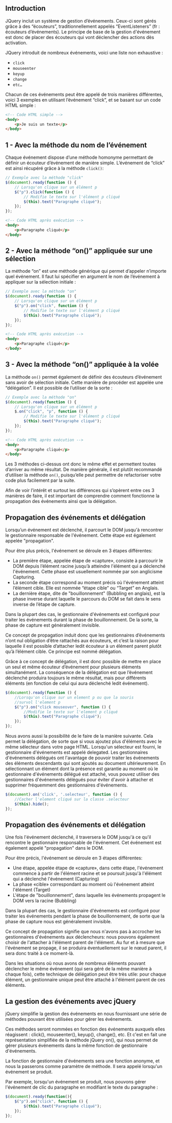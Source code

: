 ## Introduction

JQuery inclut un système de gestion d’événements. Ceux-ci sont gérés grâce à des “écouteurs”, traditionnellement appelés “EventListeners” (fr : écouteurs d’événements). Le principe de base de la gestion d'événement est donc de placer des écouteurs qui vont déclencher des actions dès activation.

JQuery introduit de nombreux événements, voici une liste non exhaustive : 

- ```click```
- ```mouseenter```
- ```keyup```
- ```change```
- ```etc…```

Chacun de ces événements peut être appelé de trois manières différentes, voici 3 exemples en utilisant l’événement “click”, et se basant sur un code HTML simple : 

```html
<!-- Code HTML simple -->
<body>
    <p>Je suis un texte</p>
</body>
```

## 1 - Avec la méthode du nom de l’événement

Chaque événement dispose d’une méthode homonyme permettant de définir un écouteur d’événement de manière simple. L’événement de “click” est ainsi récupéré grâce à la méthode ```click()```:

```js
// Exemple avec la méthode "click"
$(document).ready(function () {
    // Lorsqu'on clique sur un élément p
    $("p").click(function () {
        // Modifie le texte sur l'élément p cliqué
        $(this).text("Paragraphe cliqué");
    });
});
```

```html
<!-- Code HTML après exécution -->
<body>
    <p>Paragraphe cliqué</p>
</body>
```

## 2 - Avec la méthode “on()” appliquée sur une sélection

La méthode “on” est une méthode générique qui permet d’appeler n’importe quel événement. Il faut lui spécifier en argument le nom de l’événement à appliquer sur la sélection initiale : 

```js
// Exemple avec la méthode "on"
$(document).ready(function () {
    // Lorsqu'on clique sur un élément p
    $("p").on("click", function () {
        // Modifie le texte sur l'élément p cliqué
        $(this).text("Paragraphe cliqué");
    });
});
```

```html
<!-- Code HTML après exécution -->
<body>
    <p>Paragraphe cliqué</p>
</body>
```

## 3 - Avec la méthode “on()” appliquée à la volée

La méthode ```on()``` permet également de définir des écouteurs d’événement sans avoir de sélection initiale. Cette manière de procéder est appelée une “délégation”. Il est possible de l’utiliser de la sorte : 

```js
// Exemple avec la méthode "on"
$(document).ready(function () {
    // Lorsqu'on clique sur un élément p
    $.on("click", "p", function () {
        // Modifie le texte sur l'élément p cliqué
        $(this).text("Paragraphe cliqué");
    });
});
```

```html
<!-- Code HTML après exécution -->
<body>
    <p>Paragraphe cliqué</p>
</body>
```

Les 3 méthodes ci-dessus ont donc le même effet et permettent toutes d’arriver au même résultat. De manière générale, il est plutôt recommandé d’utiliser la méthode ```on()```, puisqu’elle peut permettre de refactoriser votre code plus facilement par la suite.

Afin de voir l’intérêt et surtout les différences qui s’opèrent entre ces 3 manières de faire, il est important de comprendre comment fonctionne la propagation des événements ainsi que la délégation.

## Propagation des événements et délégation

Lorsqu’un événement est déclenché, il parcourt le DOM jusqu'à rencontrer le gestionnaire responsable de l'événement. Cette étape est également appelée "propagation".

Pour être plus précis, l'événement se déroule en 3 étapes différentes:

- La première étape, appelée étape de «capture», consiste à parcourir le DOM depuis l’élément racine jusqu’à atteindre l'élément qui a déclenché l'événement. Cette phase est usuellement nommée par son anglicisme Capturing.
- La seconde étape correspond au moment précis où l'événement atteint l’élément cible. Elle est nommée “étape cible” ou “Target” en Anglais.
- La dernière étape, dite de "bouillonnement" (Bubbling en anglais), est la phase inverse durant laquelle le parcours du DOM se fait dans le sens inverse de l’étape de capture.

Dans la plupart des cas, le gestionnaire d'événements est configuré pour traiter les événements durant la phase de bouillonnement. De la sorte, la phase de capture est généralement invisible.

Ce concept de propagation induit donc que les gestionnaires d’événements n’ont nul obligation d’être rattachés aux écouteurs, et c’est la raison pour laquelle il est possible d’attacher ledit écouteur à un élément parent plutôt qu’à l’élément cible. Ce principe est nommé délégation.

Grâce à ce concept de délégation, il est donc possible de mettre en place un seul et même écouteur d’événement pour plusieurs éléments simultanément. La conséquence de la délégation est que l’événement déclenché produira toujours le même résultat, mais pour différents éléments (en fonction de celui qui aura déclenché ledit événement).

```js
$(document).ready(function () {
    //Lorsqu'on clique sur un element p ou que la souris
    //survol l'element p
    $("p").on("click mouseover", function () {
        //Modifie le texte sur l'element p cliqué
        $(this).text("Paragraphe cliqué");
    });
});
```

Nous avons aussi la possibilité de le faire de la manière suivante. Cela permet la délégation, de sorte que si vous ajoutez plus d'éléments avec le même sélecteur dans votre page HTML. Lorsqu'un sélecteur est fourni, le gestionnaire d'événements est appelé delegated. Les gestionnaires d'événements délégués ont l'avantage de pouvoir traiter les événements des éléments descendants qui sont ajoutés au document ultérieurement. En sélectionnant un élément dont la présence est garantie au moment où le gestionnaire d'événements délégué est attaché, vous pouvez utiliser des gestionnaires d'événements délégués pour éviter d'avoir à attacher et supprimer fréquemment des gestionnaires d'événements.

```js
$(document).on('click', '.selecteur', function () {
    //Cacher l'element cliqué sur la classe .selecteur
    $(this).hide();
});
```

## Propagation des événements et délégation

Une fois l'événement déclenché, il traversera le DOM jusqu'à ce qu'il rencontre le gestionnaire responsable de l'événement. Cet événement est également appelé "propagation" dans le DOM.

Pour être précis, l'événement se déroule en 3 étapes différentes:

- Une étape, appelée étape de «capture», dans cette étape, l'événement commence à partir de l'élément racine et se poursuit jusqu'à l'élément qui a déclenché l'événement (Capturing)
- La phase «cible» correspondant au moment où l'événement atteint l'élément (Target)
- L'étape de "bouillonnement", dans laquelle les événements propagent le DOM vers la racine (Bubbling)

Dans la plupart des cas, le gestionnaire d'événements est configuré pour traiter les événements pendant la phase de bouillonnement, de sorte que la phase de capture nous est généralement invisible.

Ce concept de propagation signifie que nous n'avons pas à accrocher les gestionnaires d'événements aux déclencheurs: nous pouvons également choisir de l'attacher à l'élément parent de l'élément. Au fur et à mesure que l'événement se propage, il se produira éventuellement sur le nœud parent, il sera donc traité à ce moment-là.

Dans les situations où nous avons de nombreux éléments pouvant déclencher le même événement (qui sera géré de la même manière à chaque fois), cette technique de délégation peut être très utile: pour chaque élément, un gestionnaire unique peut être attaché à l'élément parent de ces éléments.

## La gestion des événements avec jQuery

jQuery simplifie la gestion des événements en nous fournissant une série de méthodes pouvant être utilisées pour gérer les événements.

Ces méthodes seront nommées en fonction des événements auxquels elles réagissent : click(), mouseenter(), keyup(), change(), etc. Et c'est en fait une représentation simplifiée de la méthode jQuery on(), qui nous permet de gérer plusieurs événements dans la même fonction de gestionnaire d'événements.

La fonction de gestionnaire d'événements sera une fonction anonyme, et nous la passerons comme paramètre de méthode. Il sera appelé lorsqu'un événement se produit.

Par exemple, lorsqu'un événement se produit, nous pouvons gérer l'événement de clic du paragraphe en modifiant le texte du paragraphe :

```js
$(document).ready(function(){
    $("p").on("click", function () {
        $(this).text("Paragraphe cliqué");
    });
});
```